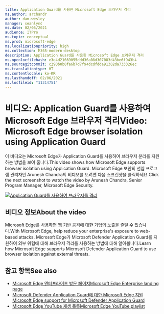 ```yaml
---
title: Application Guard를 사용한 Microsoft Edge 브라우저 격리
ms.author: archandr
author: dan-wesley
manager: seanlynd
ms.date: 02/05/2021
audience: ITPro
ms.topic: conceptual
ms.prod: microsoft-edge
ms.localizationpriority: high
ms.collection: M365-modern-desktop
description: Application Guard를 사용한 Microsoft Edge 브라우저 격리
ms.openlocfilehash: e3e4d21669055ddd36a08d307083d43be6f943b4
ms.sourcegitcommit: c290b0b0fa6b7d7f94dcdfdda91302da733326ec
ms.translationtype: HT
ms.contentlocale: ko-KR
ms.lasthandoff: 02/06/2021
ms.locfileid: "11314751"
---
```

# <span data-ttu-id="38649-103">비디오: Application Guard를 사용하여 Microsoft Edge 브라우저 격리</span><span class="sxs-lookup"><span data-stu-id="38649-103">Video: Microsoft Edge browser isolation using Application Guard</span></span>

<span data-ttu-id="38649-104">이 비디오는 Microsoft Edge가 Application Guard를 사용하여 브라우저 분리를 지원하는 방법을 보여 줍니다.</span><span class="sxs-lookup"><span data-stu-id="38649-104">This video shows how Microsoft Edge supports browser isolation using Application Guard.</span></span> <span data-ttu-id="38649-105">Microsoft Edge 보안의 선임 프로그램 관리자인 Arunesh Chandra의 비디오를 보려면 다음 스크린샷을 클릭하세요.</span><span class="sxs-lookup"><span data-stu-id="38649-105">Click the next screenshot to watch the video by Arunesh Chandra, Senior Program Manager, Microsoft Edge Security.</span></span>

[![Application Guard를 사용하여 브라우저를 격리]( media/microsoft-edge-video-security-application-guard/0.png)](http://www.youtube.com/watch?v=zQjaRqNXMqw "Browser isolation using Application Guard")

## <span data-ttu-id="38649-107">비디오 정보</span><span class="sxs-lookup"><span data-stu-id="38649-107">About the video</span></span>

<span data-ttu-id="38649-108">Microsoft Edge를 사용하면 웹 기반 공격에 대한 기업의 노출을 줄일 수 있습니다.</span><span class="sxs-lookup"><span data-stu-id="38649-108">With Microsoft Edge, help reduce your enterprise's exposure to web-based attacks.</span></span> <span data-ttu-id="38649-109">Microsoft Edge가 Microsoft Defender Application Guard를 지원하여 외부 위협에 대해 브라우저 격리를 사용하는 방법에 대해 알아봅니다.</span><span class="sxs-lookup"><span data-stu-id="38649-109">Learn how Microsoft Edge supports Microsoft Defender Application Guard to use browser isolation against external threats.</span></span>

## <span data-ttu-id="38649-110">참고 항목</span><span class="sxs-lookup"><span data-stu-id="38649-110">See also</span></span>

- [<span data-ttu-id="38649-111">Microsoft Edge 엔터프라이즈 방문 페이지</span><span class="sxs-lookup"><span data-stu-id="38649-111">Microsoft Edge Enterprise landing page</span></span>](https://aka.ms/EdgeEnterprise)
- [<span data-ttu-id="38649-112">Microsoft Defender Application Guard에 대한 Microsoft Edge 지원</span><span class="sxs-lookup"><span data-stu-id="38649-112">Microsoft Edge support for Microsoft Defender Application Guard</span></span>](microsoft-edge-security-windows-defender-application-guard.md)
- [<span data-ttu-id="38649-113">Microsoft Edge YouTube 재생 목록</span><span class="sxs-lookup"><span data-stu-id="38649-113">Microsoft Edge YouTube playlist</span></span>](https://www.youtube.com/playlist?list=PLXtHYVsvn_b-uXh1tMeYpT-0iD8tD3tFy)